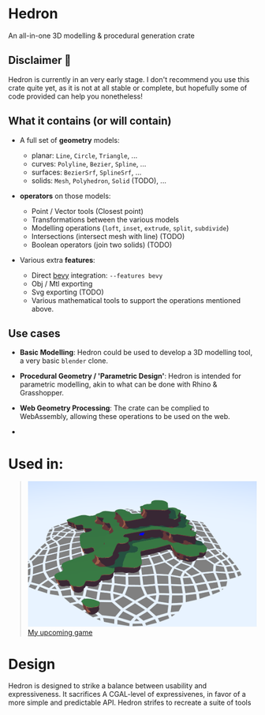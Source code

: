 # Hedron
An all-in-one 3D modelling & procedural generation crate

## Disclaimer 🚧
Hedron is currently in an very early stage. 
I don't recommend you use this crate quite yet, as it is not at all stable or complete, 
but hopefully some of code provided can help you nonetheless!

## What it contains (or will contain)
- A full set of **geometry** models:
  - planar: `Line`, `Circle`, `Triangle`, ...
  - curves: `Polyline`, `Bezier`, `Spline`, ...
  - surfaces: `BezierSrf`, `SplineSrf`, ...
  - solids: `Mesh`, `Polyhedron`, `Solid` (TODO), ... 

- **operators** on those models: 
  - Point / Vector tools (Closest point) 
  - Transformations between the various models  
  - Modelling operations (`loft`, `inset`, `extrude`, `split`, `subdivide`) 
  - Intersections (intersect mesh with line) (TODO)
  - Boolean operators (join two solids) (TODO)

- Various extra **features**:
  - Direct [bevy](https://bevyengine.org/) integration: `--features bevy` 
  - Obj / Mtl exporting 
  - Svg exporting (TODO)
  - Various mathematical tools to support the operations mentioned above.

## Use cases
- **Basic Modelling**: Hedron could be used to develop a 3D modelling tool, a very basic `blender` clone.

- **Procedural Geometry / 'Parametric Design'**: Hedron is intended for parametric modelling, akin to what can be done with Rhino & Grasshopper. 

- **Web Geometry Processing**: The crate can be complied to WebAssembly, allowing these operations to be used on the web.
- 
# Used in:
> ![Nothing grabs the attention like some cute graphics](./LOGO.PNG)
> [My upcoming game](https://twitter.com/i_am_feenster/status/1622708645606703104)


# Design 
Hedron is designed to strike a balance between usability and expressiveness. It sacrifices A CGAL-level of expressivenes, in favor of a more simple and predictable API. 
Hedron strifes to recreate a suite of tools 
